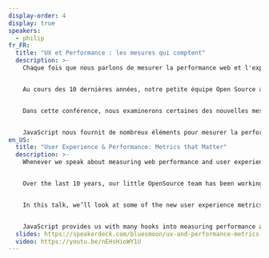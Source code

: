 ```yaml
---
display-order: 4
display: true
speakers:
  - philip
fr_FR:
  title: "UX et Performance : les mesures qui comptent"
  description: >-
    Chaque fois que nous parlons de mesurer la performance web et l'expérience de l'utilisateur, nous faisons généralement référence à des événements figés dans l'expérience de navigation. Les sites Web modernes, cependant, sont loin d'être figés et les interactions des utilisateurs avec ces sites Web ont une dimension continue qui ne peut pas être représentée par des événements ponctuels.


    Au cours des 10 dernières années, notre petite équipe Open Source a travaillé à la construction d'une bibliothèque JavaScript, appelée boomerang, qui mesure tous les aspects de performance de l'expérience utilisateur réelle.


    Dans cette conférence, nous examinerons certaines des nouvelles mesures de l'expérience utilisateur que l'équipe boomerang a recueillies. Nous verrons comment mesurer la réactivité de la page, la fluidité, les saccades et la facilité d'utilisation. Nous découvrirons des choses comme les Rage Clicks, les Missed Clicks et les Dead Clicks. Nous examinerons également les données réelles d'utilisateurs que nous avons recueillies et qui montrent comment ces aspects de la page affectent le comportement de l'utilisateur.


    JavaScript nous fournit de nombreux éléments pour mesurer la performance et l'expérience de l'utilisateur. Apprenons à les collecter et à comprendre à quoi s'attendre lorsque nous les optimisons.
en_US:
  title: "User Experience & Performance: Metrics that Matter"
  description: >-
    Whenever we speak about measuring web performance and user experience, we typically refer to static events in the browsing experience.  Modern websites, however, are far from static, and user interactions with these websites have continuous aspects that cannot be represented by distinct events.


    Over the last 10 years, our little OpenSource team has been working to build a JavaScript library, called boomerang, that measures all the performance aspects of real user experience.


    In this talk, we’ll look at some of the new user experience metrics that the boomerang team has been collecting. We’ll find out how to measure page responsiveness, smoothness, jank, and usability. We’ll learn about things like Rage Clicks, Missed Clicks, and Dead Clicks. We’ll also look at real user data that we’ve collected showing how these aspects of the page affect user behaviour.


    JavaScript provides us with many hooks into measuring performance and user experience. Let’s learn to collect them and understand what to expect when we optimize for them.
  slides: https://speakerdeck.com/bluesmoon/ux-and-performance-metrics-that-matter-a062d37f-e6c7-4b8a-8399-472ec76bb75e
  video: https://youtu.be/nEHsHioWY1U
---
```


